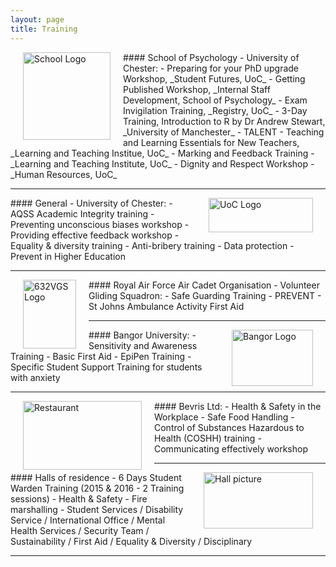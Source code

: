 ```yaml
---
layout: page
title: Training
---
```

<img src="https://b-kennedy0.github.io/img/logos/UoC School of Psychology 2.jpg" alt="School Logo" width="140" height="140" style="float:left; border-width: 25px; margin-right: 20px; margin-left: 20px;"/>  
#### School of Psychology - University of Chester:
- Preparing for your PhD upgrade Workshop, _Student Futures, UoC_  
- Getting Published Workshop, _Internal Staff Development, School of Psychology_  
- Exam Invigilation Training, _Registry, UoC_  
- 3-Day Training, Introduction to R by Dr Andrew Stewart, _University of Manchester_  
- TALENT - Teaching and Learning Essentials for New Teachers, _Learning and Teaching Institue, UoC_  
- Marking and Feedback Training - _Learning and Teaching Institute, UoC_  
- Dignity and Respect Workshop - _Human Resources, UoC_  

---

<img src="https://b-kennedy0.github.io/img/logos/UOC-Logo_2010.jpg" alt="UoC Logo" width="167" height="55" style="float:right; border-width: 10px; margin-right: 20px; margin-left: 20px;"/>  
#### General - University of Chester:  
- AQSS Academic Integrity training  
- Preventing unconscious biases workshop  
- Providing effective feedback workshop  
- Equality & diversity training  
- Anti-bribery training  
- Data protection  
- Prevent in Higher Education  

---

<img src="https://b-kennedy0.github.io/img/logos/632vgscrest.png" alt="632VGS Logo" width="85" height="110" style="float:left; border-width: 25px; margin-right: 20px; margin-left: 20px;"/>  
#### Royal Air Force Air Cadet Organisation - Volunteer Gliding Squadron:  
- Safe Guarding Training
- PREVENT
- St Johns Ambulance Activity First Aid   

---

<img src="https://b-kennedy0.github.io/img/logos/Bangor_Logo_A1.png" alt="Bangor Logo" width="130" height="90" style="float:right; border-width: 10px; margin-right: 20px; margin-left: 20px;"/>  
#### Bangor University:  
- Sensitivity and Awareness Training  
- Basic First Aid  
- EpiPen Training  
- Specific Student Support Training for students with anxiety   

---

<img src="https://b-kennedy0.github.io/img/logos/restaurant.jpg" alt="Restaurant" width="190" height="110" style="float:left; border-width: 25px; margin-right: 20px; margin-left: 20px;"/>  
#### Bevris Ltd:  
- Health & Safety in the Workplace  
- Safe Food Handling  
- Control of Substances Hazardous to Health (COSHH) training  
- Communicating effectively workshop  

---

<img src="https://b-kennedy0.github.io/img/logos/Halls picture.jpg" alt="Hall picture" width="175" height="90" style="float:right; border-width: 10px; margin-right: 20px; margin-left: 20px;"/>  
#### Halls of residence - 6 Days Student Warden Training (2015 & 2016 - 2 Training sessions) 
- Health & Safety  
- Fire marshalling  
- Student Services / Disability Service / International Office / Mental Health Services / Security Team / Sustainability / First Aid / Equality & Diversity / Disciplinary  

---
